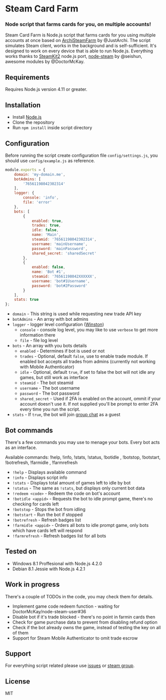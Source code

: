 # Steam Card Farm
### Node script that farms cards for you, on multiple accounts!

Steam Card Farm is Node.js script that farms cards for you using multiple accounts at once based on [ArchiSteamFarm](https://github.com/JustArchi/ArchiSteamFarm) by @JustArchi. The script simulates Steam client, works in the background and is self-sufficient. It's designed to work on every device that is able to run Node.js. Everything works thanks to [SteamKit2](https://github.com/SteamRE/SteamKit) node.js port, [node-steam](https://github.com/seishun/node-steam) by @seishun, awesome modules by @DoctorMcKay.

## Requirements

Requires Node.js version 4.11 or greater.

## Installation

- Install [Node.js](https://nodejs.org/)
- Clone the repository
- Run `npm install` inside script directory

## Configuration

Before running the script create configuration file `config/settings.js`, you should use `config/example.js` as reference.

```js
module.exports = {
    domain: 'my-domain.me',
    botAdmins: [
        '76561198042302314'
    ],
    logger: {
        console: 'info',
        file: 'error'
    },
    bots: [
        {
            enabled: true,
            trades: true,
            idle: false,
            name: 'Main',
            steamid: '76561198042302314',
            username: 'mainUsername',
            password: 'mainPassword',
            shared_secret: 'sharedSecret'
        },
        {
            enabled: false,
            name: 'Bot #1',
            steamid: '76561198042XXXXXX',
            username: 'bot#1Username',
            password: 'bot#2Password'
        }
    ],
    stats: true
};
```

- `domain` - This string is used while requesting new trade API key
- `botAdmins` - An array with bot admins
- `logger` - logger level configuration ([Winston](https://github.com/winstonjs/winston#logging-levels))
    - `console` - console log level, you may like to use `verbose` to get more information there
    - `file` - file log level
- `bots` - An array with you bots details
    - `enabled` - Determines if bot is used or not
    - `trades` - Optional, default `false`, use to enable trade module. If enabled bot accepts all trades from admins (currently not working with Mobile Authenticator)
    - `idle` - Optional, default `true`, if set to false the bot will not idle any games, but still work as interface
    - `steamid` - The bot steamid
    - `username` - The bot username
    - `password` - The bot password
    - `shared_secret` - Used if 2FA is enabled on the account, ommit if your account doesn't use it. If not supplied you'll be prompt to enter 2FA every time you run the script.
- `stats` - If `true`, the bot will join [group chat](http://steamcommunity.com/groups/nscf) as a guest

## Bot commands

There's a few commands you may use to menage your bots. Every bot acts as an interface.

Available commands: !help, !info, !stats, !status, !botidle <appid>, !botstop, !botstart, !botrefresh, !farmidle <appid>, !farmrefresh

- `!help` - Displays available command
- `!info` - Displays script info
- `!stats` - Displays total amount of games left to idle by bot
- `!status` - The same as `!stats`, but displays only current bot data
- `!redeem <code>` - Redeem the code on bot's account
- `!botidle <appid>` - Requests the bot to idle prompt game, there's no checking for cards left
- `!botstop` - Stops the bot from idling
- `!botstart` - Run the bot if stopped
- `!botrefresh` - Refresh badges list
- `!farmidle <appid>` - Orders all bots to idle prompt game, only bots which have cards left will respond
- `!farmrefresh` - Refresh badges list for all bots

## Tested on

- Windows 8.1 Proffesional with Node.js 4.2.0
- Debian 8.1 Jessie with Node.js 4.2.1

## Work in progress

There's a couple of TODOs in the code, you may check them for details.

- Implement game code redeem function - waiting for DoctorMcKay/node-steam-user#36
- Disable bot if it's trade blocked - there's no point in farmin cards then
- Check for game purchase data to prevent from disabling refund option
- Check if the bot already owns the game, instead of testing the key on all of them
- Support for Steam Mobile Authenticator to omit trade escrow

## Support

For everything script related please use [issues](https://github.com/Aareksio/node-steam-card-farm/issues) or [steam group](http://steamcommunity.com/groups/nscf).

## License

MIT